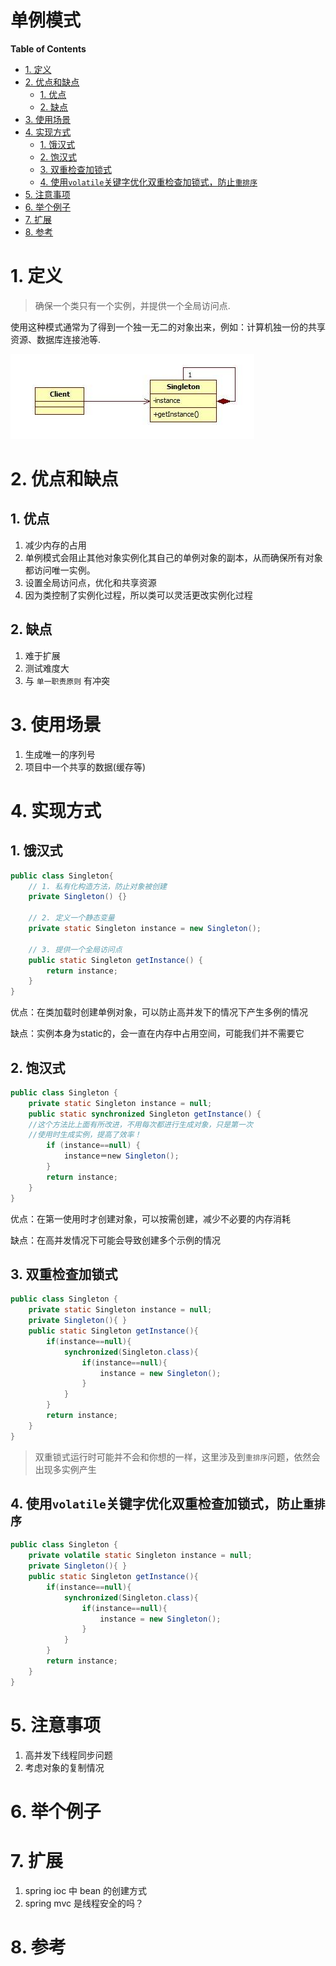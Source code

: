 <h1>单例模式</h1>

**Table of Contents**
<!-- TOC depthFrom:1 depthTo:6 withLinks:1 updateOnSave:1 orderedList:0 -->

- [1. 定义](#1-定义)
- [2. 优点和缺点](#2-优点和缺点)
	- [1. 优点](#1-优点)
	- [2. 缺点](#2-缺点)
- [3. 使用场景](#3-使用场景)
- [4. 实现方式](#4-实现方式)
	- [1. 饿汉式](#1-饿汉式)
	- [2. 饱汉式](#2-饱汉式)
	- [3. 双重检查加锁式](#3-双重检查加锁式)
	- [4. 使用`volatile`关键字优化双重检查加锁式，防止`重排序`](#4-使用volatile关键字优化双重检查加锁式防止重排序)
- [5. 注意事项](#5-注意事项)
- [6. 举个例子](#6-举个例子)
- [7. 扩展](#7-扩展)
- [8. 参考](#8-参考)

<!-- /TOC -->
# 1. 定义
> 确保一个类只有一个实例，并提供一个全局访问点.

使用这种模式通常为了得到一个独一无二的对象出来，例如：计算机独一份的共享资源、数据库连接池等.

![SingletonUML](./resources/singletonUML.png)
# 2. 优点和缺点

## 1. 优点
1. 减少内存的占用
1. 单例模式会阻止其他对象实例化其自己的单例对象的副本，从而确保所有对象都访问唯一实例。
1. 设置全局访问点，优化和共享资源
1. 因为类控制了实例化过程，所以类可以灵活更改实例化过程

## 2. 缺点
1. 难于扩展
1. 测试难度大
1. 与 `单一职责原则` 有冲突

# 3. 使用场景
1. 生成唯一的序列号
2. 项目中一个共享的数据(缓存等)

# 4. 实现方式

## 1. 饿汉式
``` java
public class Singleton{
    // 1. 私有化构造方法，防止对象被创建
    private Singleton() {}

    // 2. 定义一个静态变量
    private static Singleton instance = new Singleton();

    // 3. 提供一个全局访问点
    public static Singleton getInstance() {
        return instance;        
    }
}
```

优点：在类加载时创建单例对象，可以防止高并发下的情况下产生多例的情况

缺点：实例本身为static的，会一直在内存中占用空间，可能我们并不需要它


## 2. 饱汉式
``` java
public class Singleton {
    private static Singleton instance = null;
    public static synchronized Singleton getInstance() {
    //这个方法比上面有所改进，不用每次都进行生成对象，只是第一次　　　 　
    //使用时生成实例，提高了效率！
        if (instance==null) {
            instance＝new Singleton();
        }
        return instance;
    }
}
```

优点：在第一使用时才创建对象，可以按需创建，减少不必要的内存消耗

缺点：在高并发情况下可能会导致创建多个示例的情况

## 3. 双重检查加锁式

``` java
public class Singleton {  
    private static Singleton instance = null;  
    private Singleton(){ }  
    public static Singleton getInstance(){  
        if(instance==null){  
            synchronized(Singleton.class){  
                if(instance==null){  
                    instance = new Singleton();  
                }  
            }  
        }  
        return instance;  
    }  
}
```
> 双重锁式运行时可能并不会和你想的一样，这里涉及到`重排序`问题，依然会出现多实例产生

## 4. 使用`volatile`关键字优化双重检查加锁式，防止`重排序`
``` java
public class Singleton {  
    private volatile static Singleton instance = null;  
    private Singleton(){ }  
    public static Singleton getInstance(){  
        if(instance==null){  
            synchronized(Singleton.class){  
                if(instance==null){  
                    instance = new Singleton();  
                }  
            }  
        }  
        return instance;  
    }  
}
```

# 5. 注意事项
1. 高并发下线程同步问题
2. 考虑对象的复制情况


# 6. 举个例子


# 7. 扩展
1. spring ioc 中 bean 的创建方式
2. spring mvc 是线程安全的吗？

# 8. 参考
